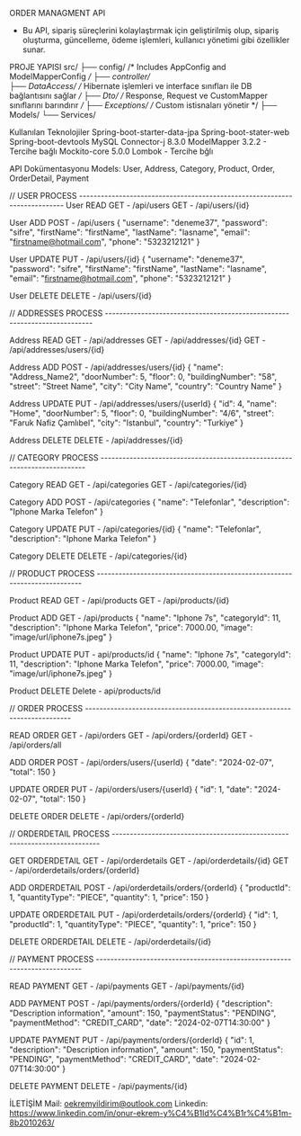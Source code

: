   ORDER MANAGMENT API
  - Bu API, sipariş süreçlerini kolaylaştırmak için geliştirilmiş olup, sipariş oluşturma, güncelleme, ödeme işlemleri, kullanıcı yönetimi gibi özellikler sunar.

  PROJE YAPISI
  src/
├── config/  /* Includes AppConfig and ModelMapperConfig */
├── controller/  
├── DataAccess/ /* Hibernate işlemleri ve interface sınıfları ile DB bağlantısını sağlar */
├── Dto/  /* Response, Request ve CustomMapper sınıflarını barındırır */ 
├── Exceptions/  /* Custom istisnaları yönetir */
├── Models/
└── Services/

Kullanılan Teknolojiler
Spring-boot-starter-data-jpa
Spring-boot-stater-web
Spring-boot-devtools
MySQL Connector-j 8.3.0
ModelMapper 3.2.2 - Tercihe bağlı
Mockito-core 5.0.0
Lombok - Tercihe bğlı

API Dokümentasyonu
Models: User, Address, Category, Product, Order, OrderDetail, Payment

// USER PROCESS --------------------------------------------------------------------------
User READ
GET - /api/users
GET - /api/users/{id}

User ADD
POST - /api/users
{
        "username": "deneme37",
        "password": "sifre",
        "firstName": "firstName",
        "lastName": "lasname",
        "email": "firstname@hotmail.com",
        "phone": "5323212121"
    }

User UPDATE
PUT - /api/users/{id}
{
        "username": "deneme37",
        "password": "sifre",
        "firstName": "firstName",
        "lastName": "lasname",
        "email": "firstname@hotmail.com",
        "phone": "5323212121"
    }

User DELETE
DELETE - /api/users/{id}

// ADDRESSES PROCESS --------------------------------------------------------------------------

Address READ
GET - /api/addresses
GET - /api/addresses/{id}
GET - /api/addresses/users/{id}

Address ADD
POST - /api/addresses/users/{id}
{
    "name": "Address_Name2",
    "doorNumber": 5,
    "floor": 0,
    "buildingNumber": "58",
    "street": "Street Name",
    "city": "City Name",
    "country": "Country Name"
}

Address UPDATE
PUT - /api/addresses/users/{userId}
{
        "id": 4,
        "name": "Home",
        "doorNumber": 5,
        "floor": 0,
        "buildingNumber": "4/6",
        "street": "Faruk Nafiz Çamlıbel",
        "city": "Istanbul",
        "country": "Turkiye"
    }

Address DELETE
DELETE - /api/addresses/{id}

// CATEGORY PROCESS --------------------------------------------------------------------------

Category READ
GET - /api/categories
GET - /api/categories/{id}

Category ADD
POST - /api/categories
{
        "name": "Telefonlar",
        "description": "Iphone Marka Telefon"
    }

Category UPDATE
PUT - /api/categories/{id}
{
        "name": "Telefonlar",
        "description": "Iphone Marka Telefon"
    }


Category DELETE
DELETE - /api/categories/{id}

// PRODUCT PROCESS --------------------------------------------------------------------------

Product READ
GET - /api/products
GET - /api/products/{id}


Product ADD
GET - /api/products
{
    "name": "Iphone 7s",
    "categoryId": 11,
    "description": "Iphone Marka Telefon",
    "price": 7000.00,
    "image": "image/url/iphone7s.jpeg"
}


Product UPDATE
PUT - api/products/id
{
    "name": "Iphone 7s",
    "categoryId": 11,
    "description": "Iphone Marka Telefon",
    "price": 7000.00,
    "image": "image/url/iphone7s.jpeg"
}


Product DELETE
Delete - api/products/id

// ORDER PROCESS --------------------------------------------------------------------------

READ  ORDER
GET - /api/orders
GET - /api/orders/{orderId}
GET - /api/orders/all

ADD  ORDER
POST - /api/orders/users/{userId}
{
    "date": "2024-02-07",
    "total": 150
}

UPDATE  ORDER
PUT - /api/orders/users/{userId}
{
    "id": 1,
    "date": "2024-02-07",
    "total": 150
}

DELETE  ORDER
DELETE - /api/orders/{orderId}

// ORDERDETAIL PROCESS --------------------------------------------------------------------------

GET  ORDERDETAIL
GET - /api/orderdetails
GET - /api/orderdetails/{id}
GET - /api/orderdetails/orders/{orderId}

ADD  ORDERDETAIL
POST - /api/orderdetails/orders/{orderId}
{
    "productId": 1,
    "quantityType": "PIECE",
    "quantity": 1,
    "price": 150
}

UPDATE  ORDERDETAIL
PUT - /api/orderdetails/orders/{orderId}
{
    "id": 1,
    "productId": 1,
    "quantityType": "PIECE",
    "quantity": 1,
    "price": 150
}

DELETE  ORDERDETAIL
DELETE - /api/orderdetails/{id}

// PAYMENT PROCESS --------------------------------------------------------------------------

READ  PAYMENT
GET - /api/payments
GET - /api/payments/{id}

ADD  PAYMENT
POST - /api/payments/orders/{orderId}
{
    "description": "Description information",
    "amount": 150,
    "paymentStatus": "PENDING",
    "paymentMethod": "CREDIT_CARD",
    "date": "2024-02-07T14:30:00"
}

UPDATE  PAYMENT
PUT - /api/payments/orders/{orderId}
{
    "id": 1,
    "description": "Description information",
    "amount": 150,
    "paymentStatus": "PENDING",
    "paymentMethod": "CREDIT_CARD",
    "date": "2024-02-07T14:30:00"
}

DELETE  PAYMENT
DELETE - /api/payments/{id}



İLETİŞİM
Mail: oekremyildirim@outlook.com
Linkedin: https://www.linkedin.com/in/onur-ekrem-y%C4%B1ld%C4%B1r%C4%B1m-8b2010263/
